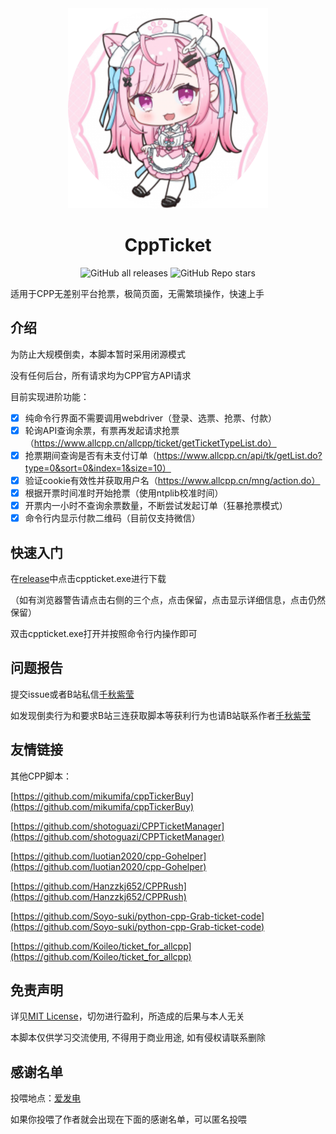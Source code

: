 <div align="center">
  <a href="https://github.com/qianqiuzy/cppticket" target="_blank">
    <img width="320" src="icon.ico" alt="logo">
  </a>
  <h1 id="sakuna">CppTicket</h1>

![GitHub all releases](https://img.shields.io/github/downloads/qianqiuzy/cppticket/total)
![GitHub Repo stars](https://img.shields.io/github/stars/qianqiuzy/cppticket)

</div>

适用于CPP无差别平台抢票，极简页面，无需繁琐操作，快速上手

## 介绍

为防止大规模倒卖，本脚本暂时采用闭源模式

没有任何后台，所有请求均为CPP官方API请求

目前实现进阶功能：

- [x] 纯命令行界面不需要调用webdriver（登录、选票、抢票、付款）
- [x] 轮询API查询余票，有票再发起请求抢票（https://www.allcpp.cn/allcpp/ticket/getTicketTypeList.do）
- [x] 抢票期间查询是否有未支付订单（https://www.allcpp.cn/api/tk/getList.do?type=0&sort=0&index=1&size=10）
- [x] 验证cookie有效性并获取用户名（https://www.allcpp.cn/mng/action.do）
- [x] 根据开票时间准时开始抢票（使用ntplib校准时间）
- [x] 开票内一小时不查询余票数量，不断尝试发起订单（狂暴抢票模式）
- [x] 命令行内显示付款二维码（目前仅支持微信）

## 快速入门

在[release](https://github.com/QianQiuZy/CppTicket/releases/tag/CP31)中点击cppticket.exe进行下载

（如有浏览器警告请点击右侧的三个点，点击保留，点击显示详细信息，点击仍然保留）

双击cppticket.exe打开并按照命令行内操作即可

## 问题报告

提交issue或者B站私信[千秋紫莹](https://space.bilibili.com/351708822)

如发现倒卖行为和要求B站三连获取脚本等获利行为也请B站联系作者[千秋紫莹](https://space.bilibili.com/351708822)

## 友情链接

其他CPP脚本：

[https://github.com/mikumifa/cppTickerBuy](https://github.com/mikumifa/cppTickerBuy)

[https://github.com/shotoguazi/CPPTicketManager](https://github.com/shotoguazi/CPPTicketManager)

[https://github.com/luotian2020/cpp-Gohelper](https://github.com/luotian2020/cpp-Gohelper)

[https://github.com/Hanzzkj652/CPPRush](https://github.com/Hanzzkj652/CPPRush)

[https://github.com/Soyo-suki/python-cpp-Grab-ticket-code](https://github.com/Soyo-suki/python-cpp-Grab-ticket-code)

[https://github.com/Koileo/ticket_for_allcpp](https://github.com/Koileo/ticket_for_allcpp)

## 免责声明

详见[MIT License](./LICENSE)，切勿进行盈利，所造成的后果与本人无关

本脚本仅供学习交流使用, 不得用于商业用途, 如有侵权请联系删除

## 感谢名单

投喂地点：[爱发电](https://afdian.com/a/qianqiuzy)

如果你投喂了作者就会出现在下面的感谢名单，可以匿名投喂
